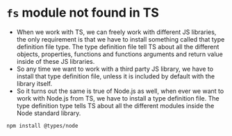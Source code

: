 # `fs` module not found in TS

- When we work with TS, we can freely work with different JS libraries, the only requirement is that we have to install something called that type definition file type. The type definition file tell TS about all the different objects, properties, functions and functions arguments and return value inside of these JS libraries.
- So any time we want to work with a third party JS library, we have to install that type definition file, unless it is included by default with the library itself.
- So it turns out the same is true of Node.js as well, when ever we want to work with Node.js from TS, we have to install a type definition file. The type definition type tells TS about all the different modules inside the Node standard library.

```bash
npm install @types/node
```
